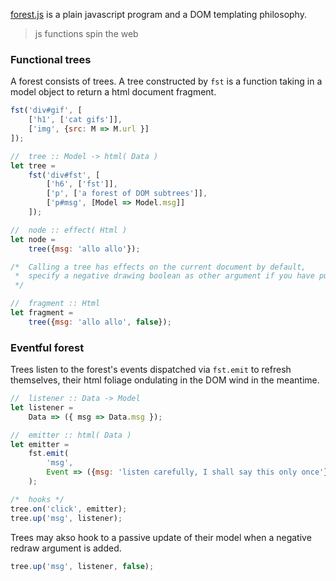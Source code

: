 [forest.js](http://mathchat.fr:8083/vv)
is a plain javascript program and 
a DOM templating philosophy.

> js functions spin the web  

### Functional trees

A forest consists of trees. 
A tree constructed by `fst` is a function 
taking in a model object to return a html document fragment.

```javascript
fst('div#gif', [
    ['h1', ['cat gifs']],
    ['img', {src: M => M.url }]
]);
```

```javascript
//  tree :: Model -> html( Data ) 
let tree = 
    fst('div#fst', [
        ['h6', ['fst']],
        ['p', ['a forest of DOM subtrees']],
        ['p#msg', [Model => Model.msg]]
    ]);

//  node :: effect( Html ) 
let node = 
    tree({msg: 'allo allo'});

/*  Calling a tree has effects on the current document by default,
 *  specify a negative drawing boolean as other argument if you have pure wishes.
 */

//  fragment :: Html
let fragment = 
    tree({msg: 'allo allo', false});
```

### Eventful forest

Trees listen to the forest's events dispatched via `fst.emit`
to refresh themselves, their html foliage ondulating
in the DOM wind in the meantime.

```javascript
//  listener :: Data -> Model 
let listener = 
    Data => ({ msg => Data.msg });

//  emitter :: html( Data )
let emitter = 
    fst.emit(
        'msg',
        Event => ({msg: 'listen carefully, I shall say this only once'})
    );

/*  hooks */ 
tree.on('click', emitter);
tree.up('msg', listener);
```

Trees may akso hook to a passive update of their model
when a negative redraw argument is added.

```javascript 
tree.up('msg', listener, false);
```

